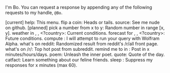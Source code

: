 I'm Bo. You can request a response by appending any of the following requests to my handle, `@Bo`.

[current]
help: This menu.
flip a coin: Heads or tails.
source: See me nude on github.
[planned]
pick a number from x to y: Random number in range [x, y].
weather in <city>, <state>, <?country>: Current conditions.
forecast for <city>, <state>, <?country>: Future conditions.
compute <query>: I will attempt to run your query with Wolfram Alpha.
what's on reddit: Randomized result from reddit's /r/all front page.
what's on /r/<subreddit>: Top hot post from subreddit.
remind me to <string> in <x> <units>: Post <string> in x minutes/hours/days.
poem: Unleash the inner poet.
quote: Quote of the day.
catfact: Learn something about our feline friends.
sleep <x> <units>: Suppress my responses for x minutes (max 60).
